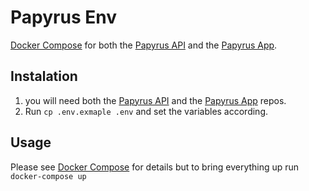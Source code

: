 # Papyrus Env
[Docker Compose] for both the [Papyrus API] and the [Papyrus App].

## Instalation
1. you will need both the [Papyrus API] and the [Papyrus App] repos.
2. Run `cp .env.exmaple .env` and set the variables according.

## Usage
Please see [Docker Compose] for details but to bring everything up run `docker-compose up`

[Docker Compose]:https://docs.docker.com/compose/
[Papyrus API]: https://github.com/colemanator/papyrus-api
[Papyrus App]: https://github.com/colemanator/papyrus-app
